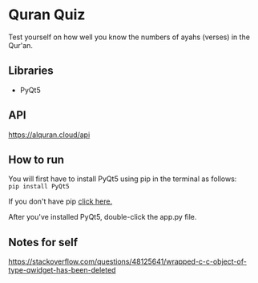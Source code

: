 # Quran Quiz
Test yourself on how well you know the numbers of ayahs (verses) in the Qur'an.

## Libraries
* PyQt5

## API
https://alquran.cloud/api

## How to run
You will first have to install PyQt5 using pip in the terminal as follows:  
```pip install PyQt5```

If you don't have pip [click here.](https://www.liquidweb.com/kb/install-pip-windows/)

After you've installed PyQt5, double-click the app.py file.


## Notes for self
https://stackoverflow.com/questions/48125641/wrapped-c-c-object-of-type-qwidget-has-been-deleted
